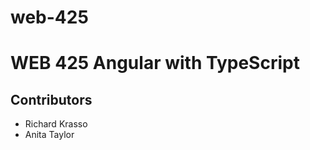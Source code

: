 # web-425

<h1>WEB 425 Angular with TypeScript</h1>
<h2>Contributors</h2>
<ul> 
  <li>Richard Krasso</li>
  <li>Anita Taylor</li>
</ul>

